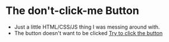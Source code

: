 # The don't-click-me Button

- Just a little HTML/CSS/JS thing I was messing around with.
- The button doesn't want to be clicked
[Try to click the button]()
